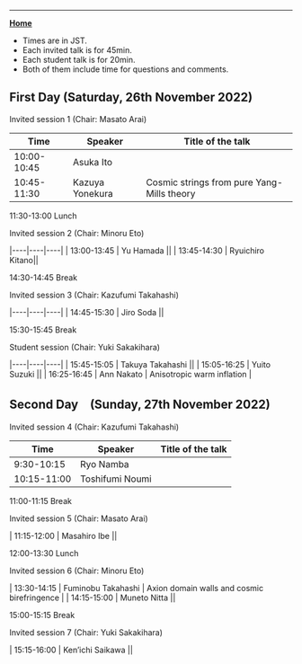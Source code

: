 ---

[**Home**](index)

- Times are in JST. 
- Each invited talk is for 45min. 
- Each student talk is for 20min. 
- Both of them include time for questions and comments.

## First Day (Saturday, 26th November 2022)



Invited session 1  (Chair: Masato Arai)

| Time | Speaker | Title of the talk |
|----|----|----|
| 10:00-10:45 | Asuka Ito ||
| 10:45-11:30 | Kazuya Yonekura | Cosmic strings from pure Yang-Mills theory |

11:30-13:00    Lunch

Invited session 2 (Chair: Minoru Eto)

|----|----|----|
| 13:00-13:45  | Yu Hamada ||
| 13:45-14:30  | Ryuichiro Kitano||

14:30-14:45  Break

Invited session 3 (Chair: Kazufumi Takahashi)

|----|----|----|
| 14:45-15:30 | Jiro Soda ||

15:30-15:45 Break

Student session (Chair: Yuki Sakakihara)

|----|----|----|
| 15:45-15:05 | Takuya Takahashi ||
| 15:05-16:25 | Yuito Suzuki ||
| 16:25-16:45 | Ann Nakato | Anisotropic warm inflation |

## Second Day　(Sunday, 27th November 2022)

Invited session 4 (Chair: Kazufumi Takahashi)

| Time | Speaker | Title of the talk |
|----|----|----|
| 9:30-10:15 | Ryo Namba ||
| 10:15-11:00| Toshifumi Noumi ||

11:00-11:15 Break

Invited session 5 (Chair: Masato Arai)

| 11:15-12:00 | Masahiro Ibe ||

12:00-13:30 Lunch

Invited session 6 (Chair: Minoru Eto)

| 13:30-14:15 | Fuminobu Takahashi | Axion domain walls and cosmic birefringence |
| 14:15-15:00 | Muneto Nitta ||

15:00-15:15 Break

Invited session 7 (Chair: Yuki Sakakihara)

| 15:15-16:00 | Ken’ichi Saikawa ||







